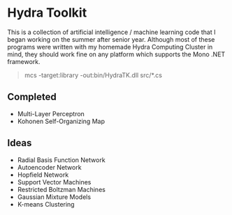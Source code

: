 # Hydra Toolkit
This is a collection of artificial intelligence / machine learning code that I began working on the summer after senior year. Although most of these programs were written with my homemade Hydra Computing Cluster in mind, they should work fine on any platform which supports the Mono .NET framework.

> mcs -target:library -out:bin/HydraTK.dll src/*.cs

## Completed
 - Multi-Layer Perceptron
 - Kohonen Self-Organizing Map

## Ideas
 - Radial Basis Function Network
 - Autoencoder Network
 - Hopfield Network
 - Support Vector Machines
 - Restricted Boltzman Machines
 - Gaussian Mixture Models
 - K-means Clustering

